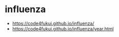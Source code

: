 # influenza
 
- https://code4fukui.github.io/influenza/
- https://code4fukui.github.io/influenza/year.html
